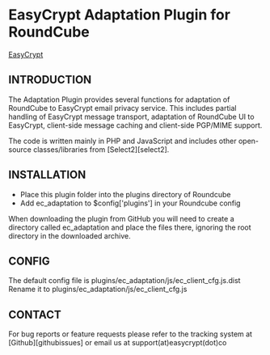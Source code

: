 EasyCrypt Adaptation Plugin for RoundCube
=========================================
[EasyCrypt](https://easycrypt.co)


INTRODUCTION
------------
The Adaptation Plugin provides several functions for adaptation of RoundCube to EasyCrypt email privacy service.
This includes partial handling of EasyCrypt message transport, adaptation of RoundCube UI to EasyCrypt,
client-side message caching and client-side PGP/MIME support.

The code is  written mainly in PHP and JavaScript and includes other open-source classes/libraries from [Select2][select2].

INSTALLATION
------------
- Place this plugin folder into the plugins directory of Roundcube
- Add ec_adaptation to $config['plugins'] in your Roundcube config

When downloading the plugin from GitHub you will need to create a
directory called ec_adaptation and place the files there, ignoring the
root directory in the downloaded archive.

CONFIG
------
The default config file is plugins/ec_adaptation/js/ec_client_cfg.js.dist
Rename it to plugins/ec_adaptation/js/ec_client_cfg.js

CONTACT
-------
For bug reports or feature requests please refer to the tracking system
at [Github][githubissues] or email us at support(at)easycrypt(dot)co
